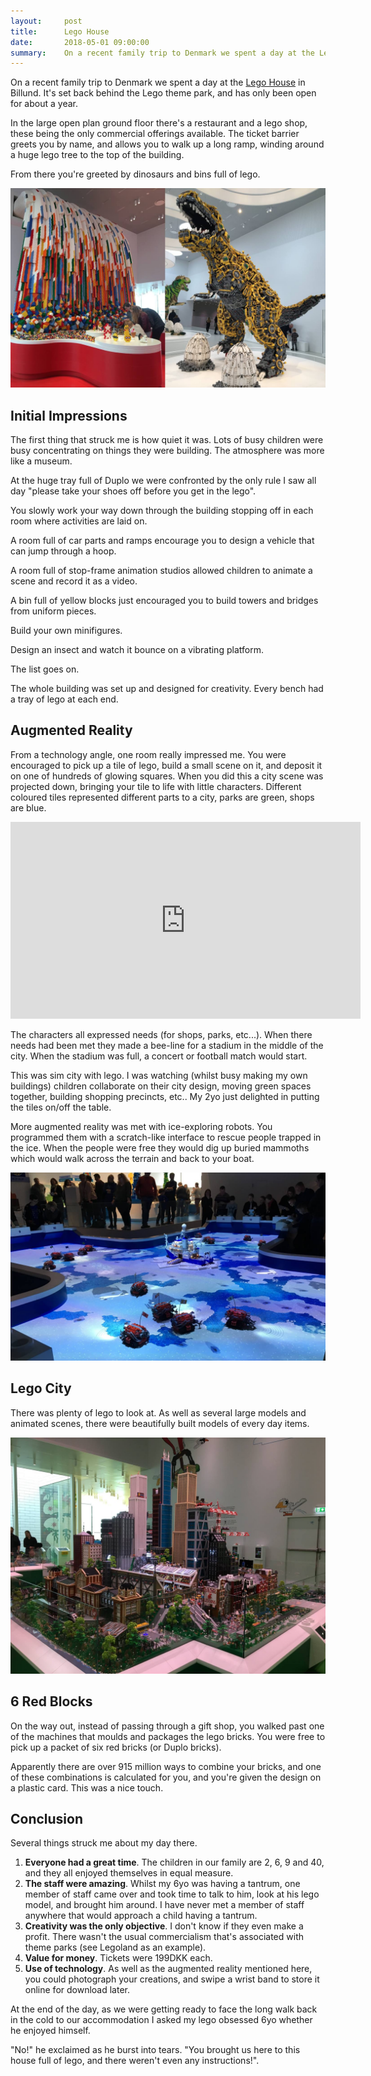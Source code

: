 ```yaml
---
layout:     post
title:      Lego House
date:       2018-05-01 09:00:00
summary:    On a recent family trip to Denmark we spent a day at the Lego House in Billund. It's set back behind the Lego theme park, and has only been open for about a year.
---
```


On a recent family trip to Denmark we spent a day at the [Lego House](https://www.legohouse.com/en-gb) in Billund. It's set back behind the Lego theme park, and has only been open for about a year.

In the large open plan ground floor there's a restaurant and a lego shop, these being the only commercial offerings available. The ticket barrier greets you by name, and allows you to walk up a long ramp, winding around a huge lego tree to the top of the building.

From there you're greeted by dinosaurs and bins full of lego.

![](/images/lego1.jpg)

## Initial Impressions

The first thing that struck me is how quiet it was. Lots of busy children were busy concentrating on things they were building. The atmosphere was more like a museum.

At the huge tray full of Duplo we were confronted by the only rule I saw all day "please take your shoes off before you get in the lego".

You slowly work your way down through the building stopping off in each room where activities are laid on. 

A room full of car parts and ramps encourage you to design a vehicle that can jump through a hoop.

A room full of stop-frame animation studios allowed children to animate a scene and record it as a video.

A bin full of yellow blocks just encouraged you to build towers and bridges from uniform pieces.

Build your own minifigures.

Design an insect and watch it bounce on a vibrating platform.

The list goes on.

The whole building was set up and designed for creativity. Every bench had a tray of lego at each end.

## Augmented Reality

From a technology angle, one room really impressed me. You were encouraged to pick up a tile of lego, build a small scene on it, and deposit it on one of hundreds of glowing squares. When you did this a city scene was projected down, bringing your tile to life with little characters. Different coloured tiles represented different parts to a city, parks are green, shops are blue.

<iframe width="560" height="315" src="https://www.youtube.com/embed/xq9QTKF2g5w" frameborder="0" allow="autoplay; encrypted-media" allowfullscreen></iframe>

The characters all expressed needs (for shops, parks, etc...). When there needs had been met they made a bee-line for a stadium in the middle of the city. When the stadium was full, a concert or football match would start.

This was sim city with lego. I was watching (whilst busy making my own buildings) children collaborate on their city design, moving green spaces together, building shopping precincts, etc.. My 2yo just delighted in putting the tiles on/off the table.

More augmented reality was met with ice-exploring robots. You programmed them with a scratch-like interface to rescue people trapped in the ice. When the people were free they would dig up buried mammoths which would walk across the terrain and back to your boat. 

![](/images/lego2.jpg)

## Lego City

There was plenty of lego to look at. As well as several large models and animated scenes, there were beautifully built models of every day items.

![](/images/lego3.jpg)

## 6 Red Blocks

On the way out, instead of passing through a gift shop, you walked past one of the machines that moulds and packages the lego bricks. You were free to pick up a packet of six red bricks (or Duplo bricks). 

Apparently there are over 915 million ways to combine your bricks, and one of these combinations is calculated for you, and you're given the design on a plastic card. This was a nice touch.

## Conclusion

Several things struck me about my day there. 

1. __Everyone had a great time__. The children in our family are 2, 6, 9 and 40, and they all enjoyed themselves in equal measure.
1. __The staff were amazing__. Whilst my 6yo was having a tantrum, one member of staff came over and took time to talk to him, look at his lego model, and brought him around. I have never met a member of staff anywhere that would approach a child having a tantrum.
1. __Creativity was the only objective__. I don't know if they even make a profit. There wasn't the usual commercialism that's associated with theme parks (see Legoland as an example).
1. __Value for money__. Tickets were 199DKK each.
1. __Use of technology__. As well as the augmented reality mentioned here, you could photograph your creations, and swipe a wrist band to store it online for download later.

At the end of the day, as we were getting ready to face the long walk back in the cold to our accommodation I asked my lego obsessed 6yo whether he enjoyed himself.

"No!" he exclaimed as he burst into tears. "You brought us here to this house full of lego, and there weren't even any instructions!".